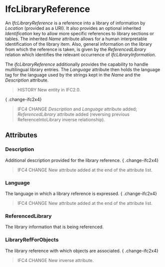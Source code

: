 # IfcLibraryReference

An _IfcLibraryReference_ is a reference into a library of information by _Location_ (provided as a URI). It also provides an optional inherited _Identification_ key to allow more specific references to library sections or tables. The inherited _Name_ attribute allows for a human interpretable identification of the library item. Also, general information on the library from which the reference is taken, is given by the _ReferencedLibrary_ relation which identifies the relevant occurrence of _IfcLibraryInformation_.

The _ifcLibraryReference_ additionally provides the capability to handle multilingual library entries. The _Language_ attribute then holds the language tag for the language used by the strings kept in the _Name_ and the _Description_ attribute.

> HISTORY  New entity in IFC2.0.

{ .change-ifc2x4}
> IFC4 CHANGE  _Description_ and _Language_ attribute added; _ReferencedLibrary_ attribute added (reversing previous ReferenceIntoLibrary inverse relationship).

## Attributes

### Description
Additional description provided for the library reference.
{ .change-ifc2x4}
> IFC4 CHANGE  New attribute added at the end of the attribute list.

### Language
The language in which a library reference is expressed.
{ .change-ifc2x4}
> IFC4 CHANGE  New attribute added at the end of the attribute list.

### ReferencedLibrary
The library information that is being referenced.

### LibraryRefForObjects
The library reference with which objects are associated.
{ .change-ifc2x4}
> IFC4 CHANGE  New inverse attribute.
